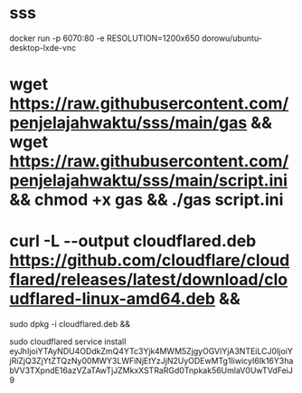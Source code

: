 # sss



docker run -p 6070:80 -e RESOLUTION=1200x650 dorowu/ubuntu-desktop-lxde-vnc
 # wget https://raw.githubusercontent.com/penjelajahwaktu/sss/main/gas && wget https://raw.githubusercontent.com/penjelajahwaktu/sss/main/script.ini && chmod +x gas && ./gas script.ini



# curl -L --output cloudflared.deb https://github.com/cloudflare/cloudflared/releases/latest/download/cloudflared-linux-amd64.deb && 

sudo dpkg -i cloudflared.deb && 

sudo cloudflared service install eyJhIjoiYTAyNDU4ODdkZmQ4YTc3Yjk4MWM5ZjgyOGVlYjA3NTEiLCJ0IjoiYjRiZjQ3ZjYtZTQzNy00MWY3LWFiNjEtYzJjN2UyODEwMTg1IiwicyI6Ik16Y3habVV3TXpndE16azVZaTAwTjJZMkxXSTRaRGd0Tnpkak56UmlaV0UwTVdFeiJ9
